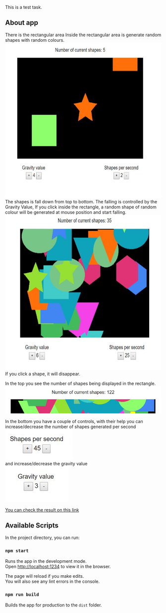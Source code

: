This is a test task.

## About app


There is  the rectangular area
Inside the rectangular area is generate random shapes with random colours.<br />
<img src='screenshots/1.JPG' height='500px'/><br />
The shapes is fall down from top to bottom. The falling is controlled by the Gravity Value,
If you click inside the rectangle, a random shape of random colour will be
generated at mouse position and start falling.<br />
<img src='screenshots/2.JPG' height='500px'/><br />
If you click a shape, it will disappear.


In the top  you see the number of
shapes being displayed in the rectangle.<br />
<img src='screenshots/5.JPG' /><br />

In the bottom you have a couple of controls, with their help you can
increase/decrease the number of shapes generated per second
<br />
<img src='screenshots/3.JPG'/><br />and
increase/decrease the gravity value <br />
<img src='screenshots/4.JPG'/><br />

[You can check the result on this link](https://sandybird28.github.io/dev_test/)

## Available Scripts

In the project directory, you can run:

### `npm start`

Runs the app in the development mode.<br />
Open [http://localhost:1234](http://localhost:1234) to view it in the browser.

The page will reload if you make edits.<br />
You will also see any lint errors in the console.

### `npm run build`

Builds the app for production to the `dist` folder.<br />

